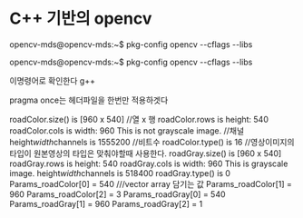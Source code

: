 # C++ 기반의 opencv



opencv-mds@opencv-mds:~$ pkg-config opencv --cflags --libs


opencv-mds@opencv-mds:~$ pkg-config opencv --cflags --libs

이명령어로 확인한다 g++


pragma once는 헤더파일을 한번만 적용하겟다


roadColor.size() is [960 x 540] //열 x 행 
roadColor.rows is height: 540
roadColor.cols is width: 960
This is not grayscale image.      //채널
height*width*channels is 1555200  //비트수
roadColor.type() is 16            //영상이미지의 타입이 원본영상의 타입은 맞춰야할때 사용한다.
roadGray.size() is [960 x 540]    
roadGray.rows is height: 540
roadGray.cols is width: 960
This is grayscale image.
height*width*channels is 518400
roadGray.type() is 0
Params_roadColor[0] = 540     ///vector array 담기는 값
Params_roadColor[1] = 960
Params_roadColor[2] = 3
Params_roadGray[0] = 540
Params_roadGray[1] = 960
Params_roadGray[2] = 1
